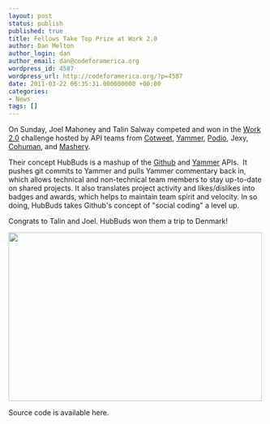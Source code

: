 ```yaml
---
layout: post
status: publish
published: true
title: Fellows Take Top Prize at Work 2.0
author: Dan Melton
author_login: dan
author_email: dan@codeforamerica.org
wordpress_id: 4587
wordpress_url: http://codeforamerica.org/?p=4587
date: 2011-03-22 06:35:31.000000000 +00:00
categories:
- News
tags: []
---
```

On Sunday, Joel Mahoney and Talin Salway competed and won in the <a href="https://company.podio.com/hackday/">Work 2.0</a> challenge hosted by API teams from <a href="http://cotweet.com/">Cotweet</a>, <a href="http://yammer.com">Yammer</a>, <a href="http://www.podio.com">Podio</a>, Jexy, <a href="http://www.cohuman.com">Cohuman</a>, and <a href="http://www.mashery.com">Mashery</a>.



Their concept HubBuds is a mashup of the <a href="http://www.github.com">Github</a> and <a href="http://www.yammer.com">Yammer</a> APIs.  It pushes git commits to Yammer and pulls Yammer commentary back in, which allows technical and non-technical team members to stay up-to-date on shared projects.  It also translates project activity and likes/dislikes into badges and awards, which helps to maintain team spirit and velocity.  In so doing, HubBuds takes Github's concept of "social coding" a level up.



Congrats to Talin and Joel. HubBuds won them a trip to Denmark!



<img class="aligncenter" title="Talin and Joel at Work 2.0" src="http://farm6.static.flickr.com/5296/5547172505_61f5978ed6.jpg" alt="" width="500" height="333" />



Source code is available here. 
